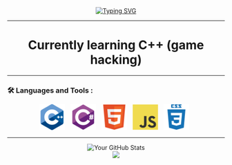 <div align="center">
  <a href="https://git.io/typing-svg">
    <img src="https://readme-typing-svg.demolab.com?font=Fira+Code&pause=1000&color=F70000&width=435&lines=Hi%2C+im+malloc2k" alt="Typing SVG" />
  </a>
</div>

---

<div align="center">

  # Currently learning C++ (game hacking)

</div>

---

### :hammer_and_wrench: Languages and Tools :

<div align="center">
  <img src="https://github.com/devicons/devicon/blob/master/icons/cplusplus/cplusplus-original.svg" title="C++" alt="C++" width="60" height="60"/>&nbsp;&nbsp; 
  <img src="https://github.com/devicons/devicon/blob/master/icons/csharp/csharp-original.svg" title="C#" alt="C#" width="60" height="60"/>&nbsp;&nbsp;
  <img src="https://github.com/devicons/devicon/blob/master/icons/html5/html5-original.svg" title="HTML5" alt="HTML" width="60" height="60"/>&nbsp;&nbsp;
  <img src="https://github.com/devicons/devicon/blob/master/icons/javascript/javascript-original.svg" title="JavaScript" alt="JavaScript" width="60" height="60"/>&nbsp;&nbsp;  
  <img src="https://github.com/devicons/devicon/blob/master/icons/css3/css3-plain-wordmark.svg" title="CSS3" alt="CSS" width="60" height="60"/>&nbsp;&nbsp;    
</div>

--- 

<div align="center">
  <img src="https://github-readme-stats.vercel.app/api?username=malloc2k&show_icons=true&hide_title=true&hide=prs&count_private=true&include_all_commits=true&hide_border=true" alt="Your GitHub Stats" />
</div>

<div align="center">
  <img src="https://komarev.com/ghpvc/?username=malloc2k"/>
</div>
